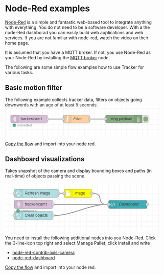 # Node-Red examples
[Node-Red](https://nodered.org) is a simple and fantastic web-based tool to integrate anything with everything.  You do not need to be a software developer.  With a the node-Red dashborad you can easily build web applications and web services.  If you are not familiar with node-red, watch the video on their home page.

It is assumed that you have a MQTT broker.  If not, you use Node-Red as your Node-Red by installing the [MQTT broker](https://flows.nodered.org/node/node-red-contrib-aedes) node.

The following are some simple flow examples how to use Tracker for various tasks.

## Basic motion filter
The following example collects tracker data, filters on objects going downwords with an age of at least 5 seconds.
![home](pictures/filter.png)

[Copy the flow](flows/filter.json) and import into your node red.

## Dashboard visualizations
Takes  snapshot of the camera and display bounding boxes and paths (in real-time) of objects passing the scene.

![home](pictures/visualize.png)

You need to install the following additional nodes into you Node-Red. Click the 3-line-icon top right and select Manage Pallet, click install and write
- [node-red-contrib-axis-camera](https://flows.nodered.org/node/node-red-contrib-axis-camera)
- [node-red-dashboard](https://flows.nodered.org/node/node-red-dashboard)

[Copy the flow](flows/visualization.json) and import into your node red.
